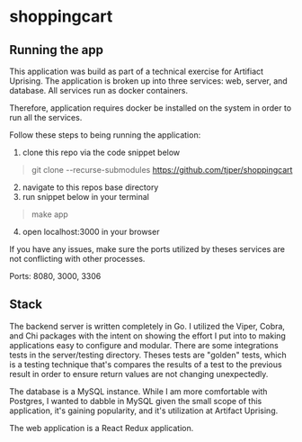 # shoppingcart

## Running the app

This application was build as part of a technical exercise for Artifiact
Uprising. The application is broken up into three services: web, server, and
database. All services run as docker containers.

Therefore, application requires docker be installed on the system in order to
run all the services.

Follow these steps to being running the application:
1. clone this repo via the code snippet below
> git clone --recurse-submodules https://github.com/tjper/shoppingcart

2. navigate to this repos base directory
3. run snippet below in your terminal
>  make app

4. open localhost:3000 in your browser

If you have any issues, make sure the ports utilized by theses services are not
conflicting with other processes.

Ports: 8080, 3000, 3306

## Stack

The backend server is written completely in Go. I utilized the Viper, Cobra,
and Chi packages with the intent on showing the effort I put into to making
applications easy to configure and modular. There are some integrations tests
in the server/testing directory. Theses tests are "golden" tests, which is a
testing technique that's compares the results of a test to the previous result
in order to ensure return values are not changing unexpectedly.

The database is a MySQL instance. While I am more comfortable with Postgres, I
wanted to dabble in MySQL given the small scope of this application, it's
gaining popularity, and it's utilization at Artifact Uprising.

The web application is a React Redux application.
